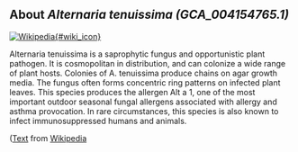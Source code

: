 
About *Alternaria tenuissima (GCA\_004154765.1)* 
--------------------------------------------------------------

[![Wikipedia](/img/wikipedia_logo_v2_en.png){#wiki_icon}](http://en.wikipedia.org/wiki/Alternaria_tenuissima)

Alternaria tenuissima is a saprophytic fungus and opportunistic plant pathogen.
It is cosmopolitan in distribution, and can colonize a wide range of plant
hosts. Colonies of A. tenuissima produce chains on agar growth media. The fungus
often forms concentric ring patterns on infected plant leaves. This species
produces the allergen Alt a 1, one of the most important outdoor seasonal fungal
allergens associated with allergy and asthma provocation. In rare circumstances,
this species is also known to infect immunosuppressed humans and animals.

([Text](http://en.wikipedia.org/wiki/Alternaria_tenuissima) from [Wikipedia](http://en.wikipedia.org/) 

